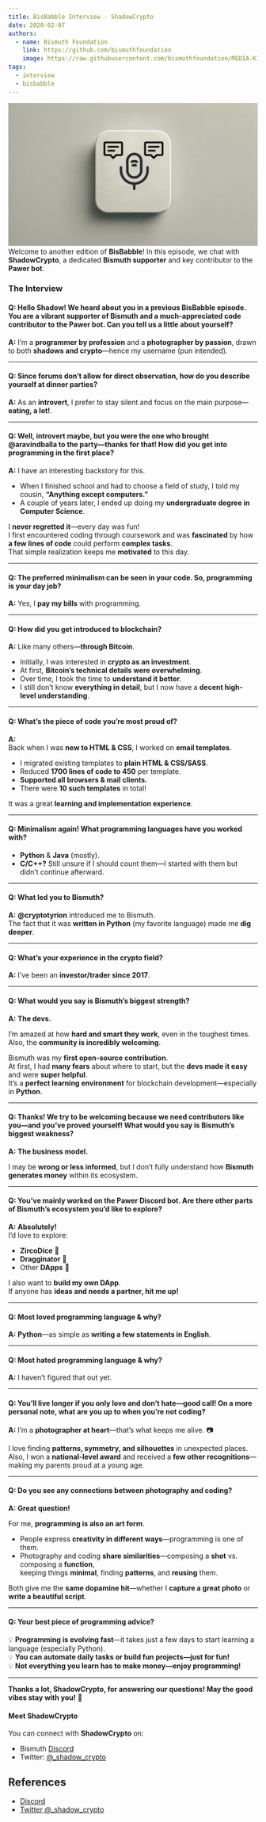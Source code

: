 ```yaml
---
title: BisBabble Interview - ShadowCrypto
date: 2020-02-07
authors:
  - name: Bismuth Foundation
    link: https://github.com/bismuthfoundation
    image: https://raw.githubusercontent.com/bismuthfoundation/MEDIA-KIT/refs/heads/master/Logo_v2/bis300px.png
tags:
  - interview
  - bisbabble
---
```

![](/images/2020-01-18-interview.jpg)
Welcome to another edition of **BisBabble**! In this episode, we chat with **ShadowCrypto**, a dedicated **Bismuth supporter** and key contributor to the **Pawer bot**. 
<!--more-->

### The Interview  

#### Q: Hello Shadow! We heard about you in a previous BisBabble episode. You are a vibrant supporter of Bismuth and a much-appreciated code contributor to the Pawer bot. Can you tell us a little about yourself?  
**A:** I’m a **programmer by profession** and a **photographer by passion**, drawn to both **shadows and crypto**—hence my username (pun intended).  

---

#### Q: Since forums don’t allow for direct observation, how do you describe yourself at dinner parties?  
**A:** As an **introvert**, I prefer to stay silent and focus on the main purpose—**eating, a lot!**.

---

#### Q: Well, introvert maybe, but you were the one who brought @aravindballa to the party—thanks for that! How did you get into programming in the first place?   
**A:** I have an interesting backstory for this.  

- When I finished school and had to choose a field of study, I told my cousin, **“Anything except computers.”**  
- A couple of years later, I ended up doing my **undergraduate degree in Computer Science**.  

I **never regretted it**—every day was fun!  
I first encountered coding through coursework and was **fascinated** by how **a few lines of code** could perform **complex tasks**.  
That simple realization keeps me **motivated** to this day.  

---

#### Q: The preferred minimalism can be seen in your code. So, programming is your day job?  
**A:** Yes, I **pay my bills** with programming.  

---

#### Q: How did you get introduced to blockchain?  
**A:** Like many others—**through Bitcoin**.  

- Initially, I was interested in **crypto as an investment**.  
- At first, **Bitcoin’s technical details were overwhelming**.  
- Over time, I took the time to **understand it better**.  
- I still don’t know **everything in detail**, but I now have a **decent high-level understanding**.  

---

#### Q: What’s the piece of code you’re most proud of?  
**A:**  
Back when I was **new to HTML & CSS**, I worked on **email templates**.  
- I migrated existing templates to **plain HTML & CSS/SASS**.  
- Reduced **1700 lines of code to 450** per template.  
- **Supported all browsers & mail clients.**  
- There were **10 such templates** in total!  

It was a great **learning and implementation experience**.  

---

#### Q: Minimalism again! What programming languages have you worked with?  
- **Python** & **Java** (mostly).  
- **C/C++?** Still unsure if I should count them—I started with them but didn’t continue afterward.  

---

#### Q: What led you to Bismuth?  
**A:** **@cryptotyrion** introduced me to Bismuth.  
The fact that it was **written in Python** (my favorite language) made me **dig deeper**.  

---

#### Q: What’s your experience in the crypto field?  
**A:** I’ve been an **investor/trader since 2017**.  

---

#### Q: What would you say is Bismuth’s biggest strength?  
**A:** **The devs.**  

I’m amazed at how **hard and smart they work**, even in the toughest times.  
Also, the **community is incredibly welcoming**.  

Bismuth was my **first open-source contribution**.  
At first, I had **many fears** about where to start, but the **devs made it easy** and were **super helpful**.  
It’s a **perfect learning environment** for blockchain development—especially in **Python**.  

---

#### Q: Thanks! We try to be welcoming because we need contributors like you—and you’ve proved yourself! What would you say is Bismuth’s biggest weakness?  
**A:** **The business model.**  

I may be **wrong or less informed**, but I don’t fully understand how **Bismuth generates money** within its ecosystem.  

---

#### Q: You’ve mainly worked on the Pawer Discord bot. Are there other parts of Bismuth’s ecosystem you’d like to explore?  
**A:** **Absolutely!**  
I’d love to explore:  
- **ZircoDice** 🎲  
- **Dragginator** 🐉  
- Other **DApps** 🚀  

I also want to **build my own DApp**.  
If anyone has **ideas and needs a partner, hit me up!**  

---

#### Q: Most loved programming language & why?  
**A:** **Python**—as simple as **writing a few statements in English**.  

---

#### Q: Most hated programming language & why?  
**A:** I haven’t figured that out yet.  

---

#### Q: You’ll live longer if you only love and don’t hate—good call! On a more personal note, what are you up to when you’re not coding?  
**A:** I’m a **photographer at heart**—that’s what keeps me alive. 📷  

I love finding **patterns, symmetry, and silhouettes** in unexpected places.  
Also, I won a **national-level award** and received a **few other recognitions**—making my parents proud at a young age.  

---

#### Q: Do you see any connections between photography and coding?  
**A:** **Great question!**  

For me, **programming is also an art form**.  

- People express **creativity in different ways**—programming is one of them.  
- Photography and coding **share similarities**—composing a **shot** vs. composing a **function**,  
  keeping things **minimal**, finding **patterns**, and **reusing** them.  

Both give me the **same dopamine hit**—whether I **capture a great photo** or **write a beautiful script**.  

---

#### Q: Your best piece of programming advice?  

💡 **Programming is evolving fast**—it takes just a few days to start learning a language (especially Python).  
💡 **You can automate daily tasks or build fun projects—just for fun!**  
💡 **Not everything you learn has to make money—enjoy programming!**  

---

**Thanks a lot, ShadowCrypto, for answering our questions! May the good vibes stay with you!** 🚀  

####  Meet ShadowCrypto  

You can connect with **ShadowCrypto** on:  
- Bismuth [Discord](https://discord.gg/DsEuMQ3)  
- Twitter: [@_shadow_crypto](https://twitter.com/_shadow_crypto)
## References

- [Discord](https://discord.gg/DsEuMQ3)
- [Twitter @_shadow_crypto](https://twitter.com/_shadow_crypto) 
